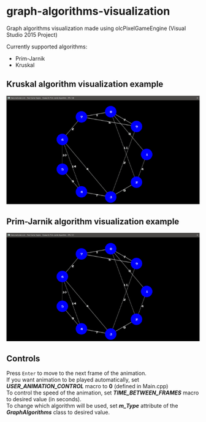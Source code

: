 # graph-algorithms-visualization

Graph algorithms visualization made using olcPixelGameEngine (Visual Studio 2015 Project)

Currently supported algorithms:
 * Prim-Jarnik
 * Kruskal
 
## Kruskal algorithm visualization example

!["Kruskal algorithm visualization"](GIFs/kruskal.gif)

## Prim-Jarnik algorithm visualization example

!["Prim-Jarnik algorithm visualization"](GIFs/prim-jarnik.gif)
 
## Controls

Press `Enter` to move to the next frame of the animation. <br/>
If you want animation to be played automatically, set **_USER_ANIMATION_CONTROL_** macro to **0** (defined in Main.cpp) <br/>
To control the speed of the animation, set **_TIME_BETWEEN_FRAMES_** macro to desired value (in seconds). <br/>
To change which algorithm will be used, set **_m_Type_** attribute of the **_GraphAlgorithms_** class to desired value.
